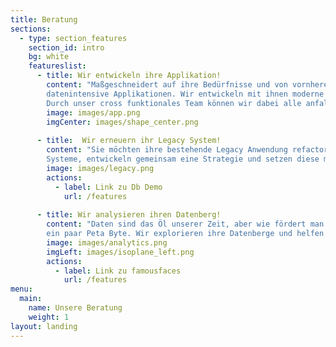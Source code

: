 ```yaml
---
title: Beratung
sections:
  - type: section_features
    section_id: intro
    bg: white
    featureslist:
      - title: Wir entwickeln ihre Applikation!
        content: "Maßgeschneidert auf ihre Bedürfnisse und von vornherein in einer Cloud ihrer Wahl. Wir sind Spezialisten für hochverfügbare  und 
        datenintensive Applikationen. Wir entwickeln mit ihnen moderne Applikationen und den dazugehörigen DevOps Betrieb. 
        Durch unser cross funktionales Team können wir dabei alle anfallenden Bereiche abdecken: Backend + Web-Frontend/Design + DevOps/Cloud"
        image: images/app.png
        imgCenter: images/shape_center.png
       
      - title:  Wir erneuern ihr Legacy System!
        content: "Sie möchten ihre bestehende Legacy Anwendung refactoren und wissen nicht wo anfangen? Wir analysieren mit ihnen ihre 
        Systeme, entwickeln gemeinsam eine Strategie und setzen diese mit ihnen um. Wenn sie wollen helfen wir auch mit dem Umzug in die Cloud."
        image: images/legacy.png
        actions:
          - label: Link zu Db Demo
            url: /features
            
      - title: Wir analysieren ihren Datenberg!
        content: "Daten sind das Öl unserer Zeit, aber wie fördert man es? Wir helfen ihnen bei der Analyse ihre Daten egal ob ein paar Mega Byte oder 
        ein paar Peta Byte. Wir explorieren ihre Datenberge und helfen ihnen ihr Geschäft und ihre Kunden besser zu verstehen."
        image: images/analytics.png
        imgLeft: images/isoplane_left.png
        actions:
          - label: Link zu famousfaces
            url: /features
menu:
  main:
    name: Unsere Beratung
    weight: 1
layout: landing
---
```

